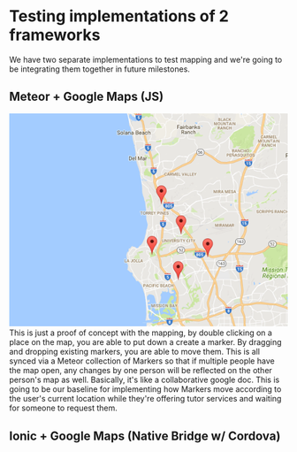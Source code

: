 # Testing implementations of 2 frameworks
We have two separate implementations to test mapping and we're going to be integrating them together in future milestones.

## Meteor + Google Maps (JS)
![Markers](images/M5-Markers.png)  
This is just a proof of concept with the mapping, by double clicking on a place on the map, you are able to put down a create a marker. By dragging and dropping existing markers, you are able to move them. This is all synced via a Meteor collection of Markers so that if multiple people have the map open, any changes by one person will be reflected on the other person's map as well. Basically, it's like a collaborative google doc. This is going to be our baseline for implementing how Markers move according to the user's current location while they're offering tutor services and waiting for someone to request them.

## Ionic + Google Maps (Native Bridge w/ Cordova)
